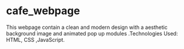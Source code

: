 # cafe_webpage
This webpage contain a clean and modern design with a aesthetic background image and animated pop up modules .Technologies Used: HTML, CSS ,JavaScript.
